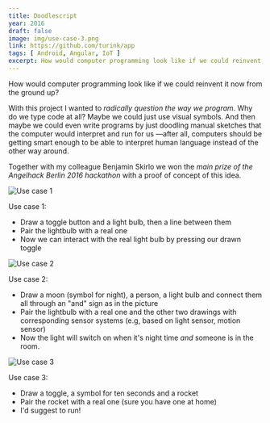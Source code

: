 ```yaml
---
title: Doodlescript
year: 2016
draft: false
image: img/use-case-3.png
link: https://github.com/turink/app
tags: [ Android, Angular, IoT ]
excerpt: How would computer programming look like if we could reinvent it now from the ground up?
---
```

How would computer programming look like if we could reinvent it now from the ground up?

With this project I wanted to <em>radically question the way we program</em>. Why do we type code at all? Maybe we could just use visual symbols. And then maybe we could even write programs by just doodling manual sketches that the computer would interpret and run for us —after all, computers should be getting smart enough to be able to interpret human language instead of the other way around.

Together with my colleague Benjamin Skirlo we won the <em>main prize of the Angelhack Berlin 2016 hackathon</em> with a proof of concept of this idea.

<img class="use-case-image" alt="Use case 1" src="img/doodlescript-01.png">

Use case 1:

- Draw a toggle button and a light bulb, then a line between them
- Pair the lightbulb with a real one
- Now we can interact with the real light bulb by pressing our drawn toggle

<img class="use-case-image" alt="Use case 2" src="img/doodlescript-02.png">

Use case 2:

- Draw a moon (symbol for night), a person, a light bulb and connect them all through an "and" sign as in the picture
- Pair the lightbulb with a real one and the other two drawings with corresponding sensor systems (e.g, based on light sensor, motion sensor)
- Now the light will switch on when it's night time _and_ someone is in the room.

<img class="use-case-image" alt="Use case 3" src="img/doodlescript-03.png">

Use case 3:

- Draw a toggle, a symbol for ten seconds and a rocket
- Pair the rocket with a real one (sure you have one at home)
- I'd suggest to run!
